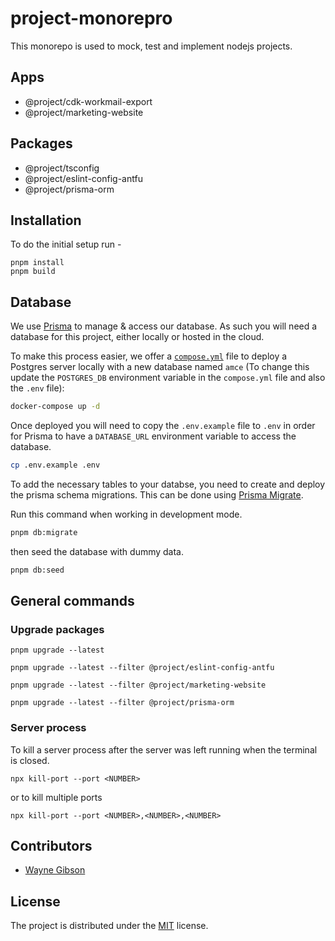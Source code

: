 # project-monorepro

This monorepo is used to mock, test and implement nodejs projects.

## Apps

- @project/cdk-workmail-export
- @project/marketing-website

## Packages

- @project/tsconfig
- @project/eslint-config-antfu
- @project/prisma-orm

## Installation

To do the initial setup run - 

```
pnpm install
pnpm build
```
## Database

We use [Prisma](https://prisma.io/) to manage & access our database. As such you will need a database for this project, either locally or hosted in the cloud.

To make this process easier, we offer a [`compose.yml`](https://docs.docker.com/compose/) file to deploy a Postgres server locally with a new database named `amce` (To change this update the `POSTGRES_DB` environment variable in the `compose.yml` file and also the `.env` file):

```bash
docker-compose up -d
```

Once deployed you will need to copy the `.env.example` file to `.env` in order for Prisma to have a `DATABASE_URL` environment variable to access the database.

```bash
cp .env.example .env
```

To add the necessary tables to your databse, you need to create and deploy the prisma schema migrations. This can be done using [Prisma Migrate](https://www.prisma.io/migrate).

Run this command when working in development mode.

```bash
pnpm db:migrate
```
then seed the database with dummy data.

```bash
pnpm db:seed
```

## General commands 

### Upgrade packages

```console
pnpm upgrade --latest
```
```console
pnpm upgrade --latest --filter @project/eslint-config-antfu
```
```console
pnpm upgrade --latest --filter @project/marketing-website
```
```console
pnpm upgrade --latest --filter @project/prisma-orm
```
### Server process

To kill a server process after the server was left running when the terminal is closed.

```console
npx kill-port --port <NUMBER>
```
or to kill multiple ports

```console
npx kill-port --port <NUMBER>,<NUMBER>,<NUMBER>
```

## Contributors

- [Wayne Gibson](https://github.com/waynegibson)

## License

The project is distributed under the [MIT](https://github.com/waynegibson/project-monorepo/blob/main/LICENSE) license.
